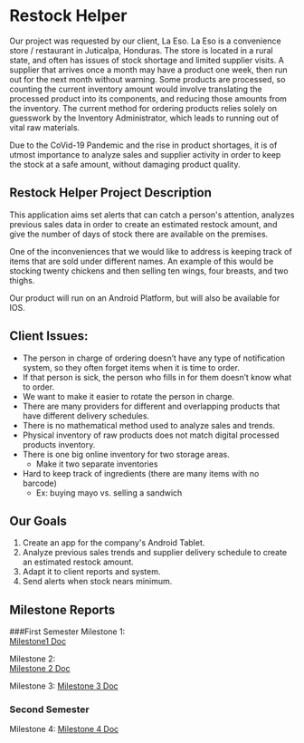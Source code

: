 # Restock Helper

Our project was requested by our client, La Eso. La Eso is a convenience store / restaurant in Juticalpa, Honduras. The store is located in a rural state, and often has issues of stock shortage and limited supplier visits. A supplier that arrives once a month may have a product one week, then run out for the next month without warning. Some products are processed, so counting the current inventory amount would involve translating the processed product into its components, and reducing those amounts from the inventory. The current method for ordering products relies solely on guesswork by the Inventory Administrator, which leads to running out of vital raw materials. 

Due to the CoVid-19 Pandemic and the rise in product shortages, it is of utmost importance to analyze sales and supplier activity in order to keep the stock at a safe amount, without damaging product quality. 



## Restock Helper Project Description

This application aims set alerts that can catch a person's attention, analyzes previous sales data in order to create an estimated restock amount, and give the number of days of stock there are available on the premises.

One of the inconveniences that we would like to address is keeping track of items that are sold under different names.  An example of this would be stocking twenty chickens and then selling ten wings, four breasts, and two thighs.

Our product will run on an Android Platform, but will also be available for IOS.



## Client Issues:
* The person in charge of ordering doesn’t have any type of notification system, so they often forget items when it is time to order.
 * If that person is sick, the person who fills in for them doesn’t know what to order.
  * We want to make it easier to rotate the person in charge.
* There are many providers for different and overlapping products that have different delivery schedules.
* There is no mathematical method used to analyze sales and trends.
* Physical inventory of raw products does not match digital processed products inventory.
* There is one big online inventory for two storage areas.
  * Make it two separate inventories
* Hard to keep track of ingredients (there are many items with no barcode)
  * Ex: buying mayo vs. selling a sandwich



## Our Goals 
1. Create an app for the company's Android Tablet.
2. Analyze previous sales trends and supplier delivery schedule to create an estimated restock amount.
3. Adapt it to client reports and system.
4. Send alerts when stock nears minimum.



## Milestone Reports

###First Semester
Milestone 1:  
[Milestone1 Doc](https://docs.google.com/document/d/1OKQr3U8m8m3PBE3ej4UzvNeMnxG-eNtmdmE1mOWF8so/edit?usp=sharing)  

Milestone 2:  
[Milestone 2 Doc](https://docs.google.com/document/d/1JFHUacSmjSks0B6BZpYsxTwjIViIpwLnF9jeJXp-kkc/edit?usp=sharing)

Milestone 3:
[Milestone 3 Doc](https://docs.google.com/document/d/1lhw29SUGObyKLxJDli-ZQB29JCs93V7A4E2VIe7wzMg/edit?usp=sharing)

### Second Semester
Milestone 4:
[Milestone 4 Doc](https://docs.google.com/document/d/1MHSle93-F6qRqsv-GFfJX2rZBI6_jZSF/edit?usp=sharing&ouid=106405078030531182838&rtpof=true&sd=true)

